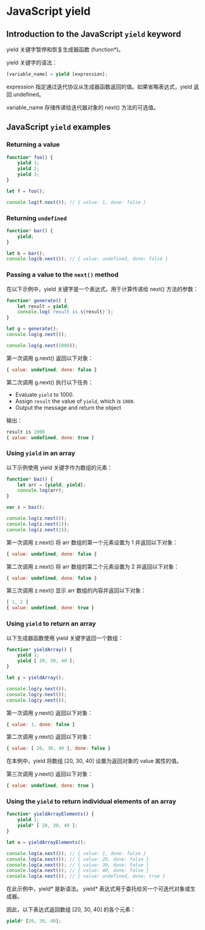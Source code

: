 # JavaScript yield

## Introduction to the JavaScript `yield` keyword

yield 关键字暂停和恢复生成器函数 (function*)。

yield 关键字的语法：

```js
[variable_name] = yield [expression];
```

expression 指定通过迭代协议从生成器函数返回的值。如果省略表达式，yield 返回 undefined。

variable_name 存储传递给迭代器对象的 next() 方法的可选值。

## JavaScript `yield` examples

### Returning a value

```js
function* foo() { 
    yield 1;
    yield 2;
    yield 3;
}

let f = foo();

console.log(f.next()); // { value: 1, done: false }
```

### Returning `undefined`

```js
function* bar() {
    yield;
}

let b = bar();
console.log(b.next()); // { value: undefined, done: false }
```

### Passing a value to the `next()` method

在以下示例中，yield 关键字是一个表达式，用于计算传递给 next() 方法的参数：

```js
function* generate() {
    let result = yield;
    console.log(`result is ${result}`);
}

let g = generate();
console.log(g.next()); 

console.log(g.next(1000));
```

第一次调用 g.next() 返回以下对象：

```js
{ value: undefined, done: false }
```

第二次调用 g.next() 执行以下任务：

- Evaluate `yield` to 1000.
- Assign `result` the value of `yield`, which is `1000`.
- Output the message and return the object

输出：

```js
result is 1000
{ value: undefined, done: true }
```

### Using `yield` in an array

以下示例使用 yield 关键字作为数组的元素：

```js
function* baz() {
    let arr = [yield, yield];
    console.log(arr);
}

var z = baz();

console.log(z.next());  
console.log(z.next(1)); 
console.log(z.next(2));
```

第一次调用 z.next() 将 arr 数组的第一个元素设置为 1 并返回以下对象：

```js
{ value: undefined, done: false }
```

第二次调用 z.next() 将 arr 数组的第二个元素设置为 2 并返回以下对象：

```js
{ value: undefined, done: false }
```

第三次调用 z.next() 显示 arr 数组的内容并返回以下对象：

```js
[ 1, 2 ]
{ value: undefined, done: true }
```

### Using `yield` to return an array

以下生成器函数使用 yield 关键字返回一个数组：

```js
function* yieldArray() {
    yield 1;
    yield [ 20, 30, 40 ];
}

let y = yieldArray();

console.log(y.next()); 
console.log(y.next()); 
console.log(y.next());
```

第一次调用 y.next() 返回以下对象：

```js
{ value: 1, done: false }
```

第二次调用 y.next() 返回以下对象：

```js
{ value: [ 20, 30, 40 ], done: false }
```

在本例中，yield 将数组 [20, 30, 40] 设置为返回对象的 value 属性的值。

第三次调用 y.next() 返回以下对象：

```js
{ value: undefined, done: true }
```

### Using the `yield` to return individual elements of an array

```js
function* yieldArrayElements() {
    yield 1;
    yield* [ 20, 30, 40 ];
}

let a = yieldArrayElements();

console.log(a.next()); // { value: 1, done: false }
console.log(a.next()); // { value: 20, done: false }
console.log(a.next()); // { value: 30, done: false }
console.log(a.next()); // { value: 40, done: false }
console.log(a.next()); // { value: undefined, done: true }
```

在此示例中，yield* 是新语法。 yield* 表达式用于委托给另一个可迭代对象或生成器。

因此，以下表达式返回数组 [20, 30, 40] 的各个元素：

```js
yield* [20, 30, 40];
```
